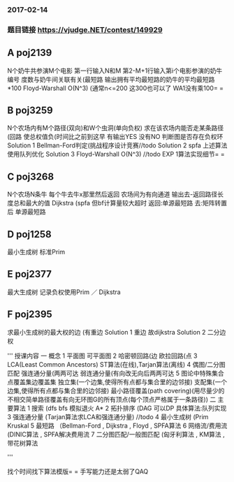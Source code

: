 ### 2017-02-14
### 题目链接 https://vjudge.NET/contest/149929

## A poj2139
N个奶牛共参演M个电影 第一行输入N和M
第2-M+1行输入第i个电影参演的奶牛编号 度数与奶牛间关联有关(最短路 
输出拥有平均最短路的奶牛的平均最短路*100
Floyd-Warshall O(N^3)  (通常n<=200 这300也可以了
WA1没有乘100= =


## B poj3259
N个农场内有M个路径(双向)和W个虫洞(单向负权) 求在该农场内能否走某条路径(回路 使总权值负(时间比之前到这早
有输出YES 没有NO
判断图是否存在负权环
Solution 1 Bellman-Ford判定(挑战程序设计竞赛//todo
Solution 2 spfa 上述算法使用队列优化
Solution 3 Floyd-Warshall O(N^3) //todo
EXP 1算法实现细节= =


## C poj3268
N个农场N条牛 每个牛去牛x那里然后返回 农场间为有向通道
输出去-返回路径长度总和最大的值
Dijkstra (spfa 但bf计算量较大超时
返回:单源最短路
去:矩阵转置后 单源最短路


## D poj1258
最小生成树
标准Prim


## E poj2377
最大生成树
记录负权使用Prim ／ Dijkstra


## F poj2395
求最小生成树的最大权的边 (有重边
Solution 1 重边 故dijkstra
Solution 2 二分边权


'''
授课内容
一 概念
1 平面图 可平面图 
2 哈密顿回路(边 欧拉回路(点
3 LCA(Least Common Ancestors) ST算法(在线),Tarjan算法(离线)
4 偶图/二分图 匹配 强连通分量(两两可达 弱连通分量(有向改无向后两两可达 
5 图论中特殊集合 点覆盖集边覆盖集 
     独立集(一个边集,使得所有点都与集合里的边邻接)   支配集(一个边集,使得所有点都与集合里的边邻接)
     最小路径覆盖(path covering)(用尽量少的不相交简单路径覆盖有向无环图G的所有顶点(每个顶点严格属于一条路径))
二 主要算法
1 搜索 (dfs bfs 模拟退火 A*
2 拓扑排序 (DAG 可以DP    具体算法:队列实现
3 强连通分量 (Tarjan算法求LCA和强连通分量) //todo
4 最小生成树 (Prim Kruskal
5 最短路 （Bellman-Ford , Dijkstra , Floyd , SPFA算法
6 网络流/费用流 (DINIC算法 , SPFA解决费用流
7 二分图匹配/一般图匹配 (匈牙利算法 , KM算法 , 带花树算法

'''

找个时间找下算法模版= = 手写能力还是太弱了QAQ
